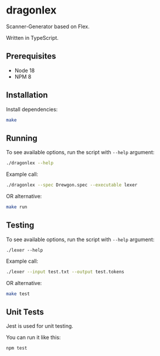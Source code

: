 # dragonlex

Scanner-Generator based on Flex.

Written in TypeScript.

## Prerequisites

- Node 18
- NPM 8

## Installation

Install dependencies: 

```sh
make
```

## Running

To see available options, run the script with `--help` argument:

```sh
./dragonlex --help
```

Example call:

```sh
./dragonlex --spec Drewgon.spec --executable lexer
```

OR alternative:

```sh
make run
```

## Testing

To see available options, run the script with `--help` argument:

```
./lexer --help
```

Example call:

```sh
./lexer --input test.txt --output test.tokens
```

OR alternative:

```sh
make test
```

## Unit Tests

Jest is used for unit testing.

You can run it like this:

```sh
npm test
```